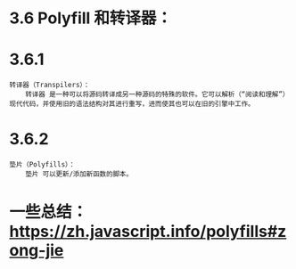 # 3.6 Polyfill 和转译器：
# 3.6.1
    转译器（Transpilers）：
        转译器 是一种可以将源码转译成另一种源码的特殊的软件。它可以解析（“阅读和理解”）现代代码，并使用旧的语法结构对其进行重写，进而使其也可以在旧的引擎中工作。
# 3.6.2
    垫片（Polyfills）： 
        垫片 可以更新/添加新函数的脚本。
# 一些总结： https://zh.javascript.info/polyfills#zong-jie